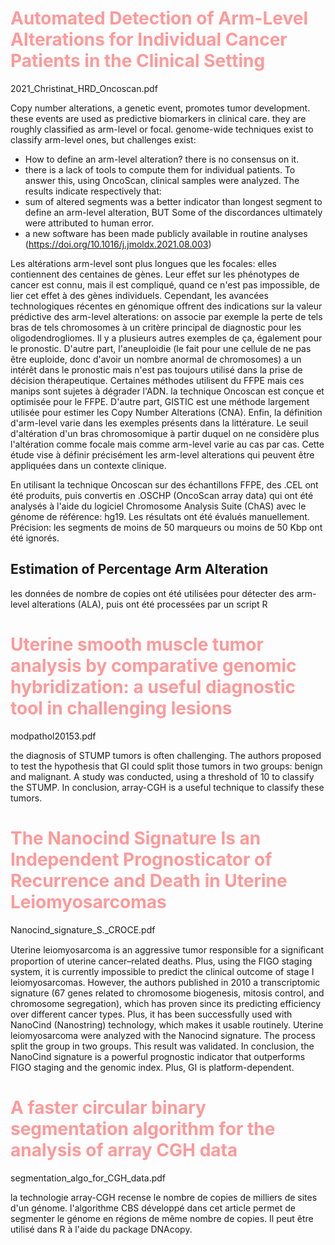
# <span style="color:#ff9999">Automated Detection of Arm-Level Alterations for Individual Cancer Patients in the Clinical Setting
2021_Christinat_HRD_Oncoscan.pdf

Copy number alterations, a genetic event, promotes tumor development. these events are used as predictive biomarkers in clinical care. they are roughly classified as arm-level or focal. genome-wide techniques exist to classify arm-level ones, but challenges exist:
- How to define an arm-level alteration? there is no consensus on it.
- there is a lack of tools to compute them for individual patients.
To answer this, using OncoScan, clinical samples were analyzed. The results indicate respectively that:
- sum of altered segments was a better indicator than longest segment to define an arm-level alteration, BUT Some of the discordances ultimately were attributed to human error.
- a new software has been made publicly available in routine analyses (https://doi.org/10.1016/j.jmoldx.2021.08.003)

Les altérations arm-level sont plus longues que les focales: elles contiennent des centaines de gènes. Leur effet sur les phénotypes de cancer est connu, mais il est compliqué, quand ce n'est pas impossible, de lier cet effet à des gènes individuels.
Cependant, les avancées technologiques récentes en génomique offrent des indications sur la valeur prédictive des arm-level alterations: on associe par exemple la perte de tels bras de tels chromosomes à un critère principal de diagnostic pour les oligodendrogliomes. Il y a plusieurs autres exemples de ça, également pour le pronostic. D'autre part,  l'aneuploidie (le fait pour une cellule de ne pas être euploide, donc d'avoir un nombre anormal de chromosomes) a un intérêt dans le pronostic mais n'est pas toujours utilisé dans la prise de décision thérapeutique.
Certaines méthodes utilisent du FFPE mais ces manips sont sujetes à dégrader l'ADN. la technique Oncoscan est conçue et optimisée pour le FFPE. D'autre part, GISTIC est une méthode largement utilisée pour estimer les Copy Number Alterations (CNA).
Enfin, la définition d'arm-level varie dans les exemples présents dans la littérature. Le seuil d'altération d'un bras chromosomique à partir duquel on ne considère plus l'altération comme focale mais comme arm-level varie au cas par cas.
Cette étude vise à définir précisément les arm-level alterations qui peuvent être appliquées dans un contexte clinique.

En utilisant la technique Oncoscan sur des échantillons FFPE, des .CEL ont été produits, puis convertis en .OSCHP (OncoScan array data) qui ont été analysés à l'aide du logiciel Chromosome Analysis Suite (ChAS) avec le génome de référence: hg19. Les résultats ont été évalués manuellement. Précision: les segments de moins de 50 marqueurs ou moins de 50 Kbp ont été ignorés.



## Estimation of Percentage Arm Alteration
les données de nombre de copies ont été utilisées pour  détecter des arm-level alterations (ALA), puis ont été processées par un script R


# <span style="color:#ff9999">Uterine smooth muscle tumor analysis by comparative genomic hybridization: a useful diagnostic tool in challenging lesions
modpathol20153.pdf

the diagnosis of STUMP tumors is often challenging. The authors proposed to test the hypothesis that GI could split those tumors in two groups: benign and malignant. A study was conducted, using a threshold of 10 to classify the STUMP.
In conclusion, array-CGH is a useful technique to classify these tumors.


# <span style="color:#ff9999">The Nanocind Signature Is an Independent Prognosticator of Recurrence and Death in Uterine Leiomyosarcomas

Nanocind_signature_S._CROCE.pdf

Uterine leiomyosarcoma is an aggressive tumor responsible for a signiﬁcant proportion of uterine cancer–related deaths. Plus, using the FIGO staging system, it is currently impossible to predict the clinical outcome of stage I leiomyosarcomas. However, the authors published in 2010 a transcriptomic signature (67 genes related to chromosome biogenesis, mitosis control, and chromosome segregation), which has proven since its predicting efficiency over different cancer types. Plus, it has been successfully used with NanoCind (Nanostring) technology, which makes it usable routinely.
Uterine leiomyosarcoma were analyzed with the Nanocind signature. The process split the group in two groups. This result was validated.
In conclusion, the NanoCind signature is a powerful prognostic indicator that outperforms FIGO staging and the genomic index. Plus, GI is platform-dependent. 

# <span style="color:#ff9999"> A faster circular binary segmentation algorithm for the analysis of array CGH data
segmentation_algo_for_CGH_data.pdf

la technologie array-CGH recense le nombre de copies de milliers de sites d'un génome. l'algorithme CBS développé dans cet article permet de segmenter le génome en régions de même nombre de copies. Il peut être utilisé dans R à l'aide du package DNAcopy.




